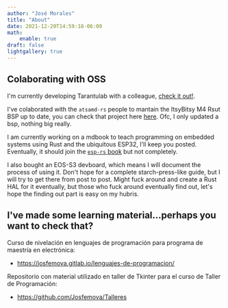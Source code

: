 ```yaml
---
author: "José Morales"
title: "About"
date: 2021-12-20T14:59:18-06:00
math: 
    enable: true
draft: false
lightgallery: true
---
```


## Colaborating with OSS

I'm currently developing Tarantulab with a colleague, [check it out!](https://gitlab.com/tarantulab).

I've colaborated with the `atsamd-rs` people to mantain the ItsyBitsy M4 Rsut BSP up to date, you can check that project here [here](https://github.com/atsamd-rs/atsamd). Ofc, I only updated a bsp, nothing big really.

I am currently working on a mdbook to teach programming on embedded systems using Rust and the ubiquitous ESP32, I'll keep you posted. Eventually, it should join the [`esp-rs` book](https://esp-rs.github.io/book/) but not completely.  

I also bought an EOS-S3 devboard, which means I will document the process of using it. Don't hope for a complete starch-press-like guide, but I will try to get there from post to post. Might fuck around and create a Rust HAL for it eventually, but those who fuck around eventually find out, let's hope the finding out part is easy on my hubris.

## I've made some learning material...perhaps you want to check that?

Curso de nivelación en lenguajes de programación para programa de maestría en electrónica: 

- <https://josfemova.gitlab.io/lenguajes-de-programacion/>

Repositorio con material utilizado en taller de Tkinter para el curso de Taller de Programación:

- <https://github.com/Josfemova/Talleres>
